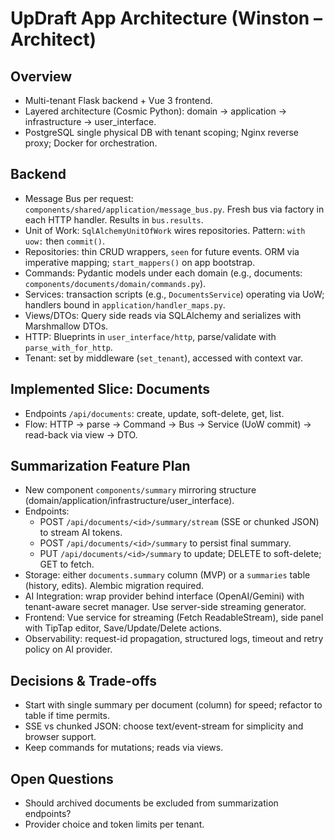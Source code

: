# UpDraft App Architecture (Winston – Architect)

## Overview

- Multi-tenant Flask backend + Vue 3 frontend.
- Layered architecture (Cosmic Python): domain → application → infrastructure → user_interface.
- PostgreSQL single physical DB with tenant scoping; Nginx reverse proxy; Docker for orchestration.

## Backend

- Message Bus per request: `components/shared/application/message_bus.py`. Fresh bus via factory in each HTTP handler. Results in `bus.results`.
- Unit of Work: `SqlAlchemyUnitOfWork` wires repositories. Pattern: `with uow:` then `commit()`.
- Repositories: thin CRUD wrappers, `seen` for future events. ORM via imperative mapping; `start_mappers()` on app bootstrap.
- Commands: Pydantic models under each domain (e.g., documents: `components/documents/domain/commands.py`).
- Services: transaction scripts (e.g., `DocumentsService`) operating via UoW; handlers bound in `application/handler_maps.py`.
- Views/DTOs: Query side reads via SQLAlchemy and serializes with Marshmallow DTOs.
- HTTP: Blueprints in `user_interface/http`, parse/validate with `parse_with_for_http`.
- Tenant: set by middleware (`set_tenant`), accessed with context var.

## Implemented Slice: Documents

- Endpoints `/api/documents`: create, update, soft-delete, get, list.
- Flow: HTTP → parse → Command → Bus → Service (UoW commit) → read-back via view → DTO.

## Summarization Feature Plan

- New component `components/summary` mirroring structure (domain/application/infrastructure/user_interface).
- Endpoints:
  - POST `/api/documents/<id>/summary/stream` (SSE or chunked JSON) to stream AI tokens.
  - POST `/api/documents/<id>/summary` to persist final summary.
  - PUT `/api/documents/<id>/summary` to update; DELETE to soft-delete; GET to fetch.
- Storage: either `documents.summary` column (MVP) or a `summaries` table (history, edits). Alembic migration required.
- AI Integration: wrap provider behind interface (OpenAI/Gemini) with tenant-aware secret manager. Use server-side streaming generator.
- Frontend: Vue service for streaming (Fetch ReadableStream), side panel with TipTap editor, Save/Update/Delete actions.
- Observability: request-id propagation, structured logs, timeout and retry policy on AI provider.

## Decisions & Trade-offs

- Start with single summary per document (column) for speed; refactor to table if time permits.
- SSE vs chunked JSON: choose text/event-stream for simplicity and browser support.
- Keep commands for mutations; reads via views.

## Open Questions

- Should archived documents be excluded from summarization endpoints?
- Provider choice and token limits per tenant.
